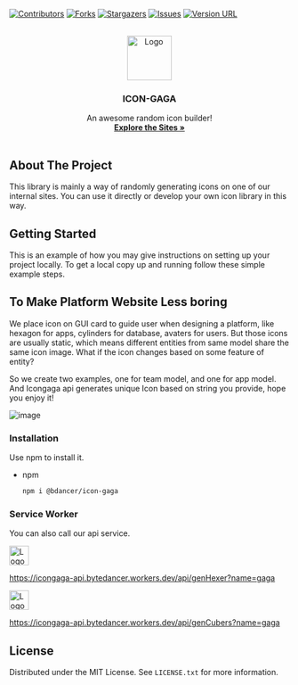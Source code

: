 <div id="top">

</div>

<!-- this README use template of
<!-- https://github.com/othneildrew/Best-README-Template -->

[![Contributors][contributors-shield]][contributors-url]
[![Forks][forks-shield]][forks-url]
[![Stargazers][stars-shield]][stars-url]
[![Issues][issues-shield]][issues-url]
[![Version URL][version-url]][version-url]

<!-- PROJECT LOGO -->
<br />
<div align="center">
  <a href="https://github.com/bytedancer-lab/icongaga">
    <img src="https://icongaga-api.bytedancer.workers.dev/api/hexer?name=gaga1" alt="Logo" width="80" height="80">
  </a>

  <h3 align="center">ICON-GAGA</h3>

  <p align="center">
    An awesome random icon builder!
    <br />
    <a href="https://icongaga-site.pages.dev/"><strong>Explore the Sites »</strong></a>
    <br />
    <br />
  </p>

</div>

## About The Project

This library is mainly a way of randomly generating icons on one of our internal sites. You can use it directly or develop your own icon library in this way.

## Getting Started

This is an example of how you may give instructions on setting up your project locally.
To get a local copy up and running follow these simple example steps.

## To Make Platform Website Less boring
We place icon on GUI card to guide user when designing a platform, like hexagon for apps, cylinders for database, avaters for users. But those icons are usually static, which means different entities from same model share the same icon image. What if the icon changes based on some feature of entity?

So we create two examples, one for team model, and one for app model. And Icongaga api generates unique Icon based on string you provide, hope you enjoy it!

![image](https://user-images.githubusercontent.com/5474857/139640924-080d886b-c395-4297-8b99-540910635501.png)


### Installation

Use npm to install it.

- npm
  ```sh
  npm i @bdancer/icon-gaga
  ```

### Service Worker

You can also call our api service.

<img src="https://icongaga-api.bytedancer.workers.dev/api/genHexer?name=gaga" alt="Logo" width="35" height="35">

https://icongaga-api.bytedancer.workers.dev/api/genHexer?name=gaga

<img src="https://icongaga-api.bytedancer.workers.dev/api/genCubers?name=gaga" alt="Logo" width="35" height="35">

https://icongaga-api.bytedancer.workers.dev/api/genCubers?name=gaga

## License

Distributed under the MIT License. See `LICENSE.txt` for more information.

[contributors-shield]: https://img.shields.io/github/contributors/bytedancer-lab/icongaga.svg?style=for-the-badge
[contributors-url]: https://github.com/bytedancer-lab/icongaga/graphs/contributors
[forks-shield]: https://img.shields.io/github/forks/bytedancer-lab/icongaga.svg?style=for-the-badge
[forks-url]: https://github.com/bytedancer-lab/icongaga/network/members
[stars-shield]: https://img.shields.io/github/stars/bytedancer-lab/icongaga.svg?style=for-the-badge
[stars-url]: https://github.com/bytedancer-lab/icongaga/stargazers
[issues-shield]: https://img.shields.io/github/issues/bytedancer-lab/icongaga.svg?style=for-the-badge
[issues-url]: https://github.com/bytedancer-lab/icongaga/issues
[license-shield]: https://img.shields.io/github/license/bytedancer-lab/icongaga.svg?style=for-the-badge
[license-url]: https://github.com/bytedancer-lab/icongaga/blob/master/LICENSE.txt
[linkedin-url]: https://linkedin.com/in/othneildrew
[product-screenshot]: images/screenshot.png
[version-url]: https://img.shields.io/npm/v/@bdancer/icon-gaga.svg?style=for-the-badge
